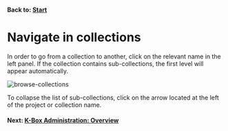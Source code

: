 #### Back to: [Start](../landing-page.md)

# Navigate in collections

In order to go from a collection to another, click on the relevant name in the left panel. If the collection contains sub-collections, the first level will appear automatically.

![browse-collections](img/browse-collections.png)

To collapse the list of sub-collections, click on the arrow located at the left of the project or collection name.


#### Next: [K-Box Administration: Overview](./administration/intro.md)